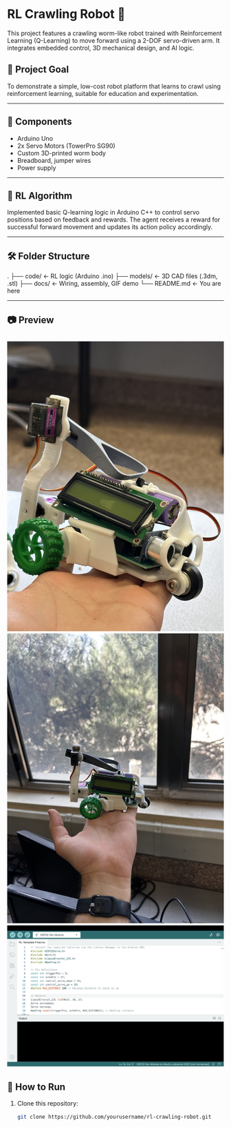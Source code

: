# RL Crawling Robot 🐛

This project features a crawling worm-like robot trained with Reinforcement Learning (Q-Learning) to move forward using a 2-DOF servo-driven arm. It integrates embedded control, 3D mechanical design, and AI logic.

## 🎯 Project Goal

To demonstrate a simple, low-cost robot platform that learns to crawl using reinforcement learning, suitable for education and experimentation.

---

## 🔧 Components

- Arduino Uno
- 2x Servo Motors (TowerPro SG90)
- Custom 3D-printed worm body
- Breadboard, jumper wires
- Power supply

---

## 🧠 RL Algorithm

Implemented basic Q-learning logic in Arduino C++ to control servo positions based on feedback and rewards. The agent receives a reward for successful forward movement and updates its action policy accordingly.

---

## 🛠️ Folder Structure
.
├── code/ ← RL logic (Arduino .ino)
├── models/ ← 3D CAD files (.3dm, .stl)
├── docs/ ← Wiring, assembly, GIF demo
└── README.md ← You are here


---

## 📷 Preview

![Crawling Robot](docs/robot-1.jpeg)
![Crawling Robot](docs/robot-2.jpeg)
![Crawling Robot](docs/arduino-screenshot-0.png)
---

## 🔄 How to Run

1. Clone this repository:
   ```bash
   git clone https://github.com/yourusername/rl-crawling-robot.git

